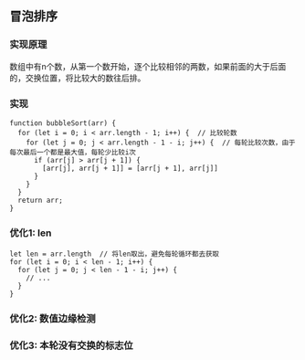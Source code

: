 ## 冒泡排序
### 实现原理
数组中有n个数，从第一个数开始，逐个比较相邻的两数，如果前面的大于后面的，交换位置，将比较大的数往后排。<br>

### 实现
```
function bubbleSort(arr) {
  for (let i = 0; i < arr.length - 1; i++) {  // 比较轮数
    for (let j = 0; j < arr.length - 1 - i; j++) {  // 每轮比较次数，由于每次最后一个都是最大值，每轮少比较i次 
      if (arr[j] > arr[j + 1]) {
        [arr[j], arr[j + 1]] = [arr[j + 1], arr[j]]
      }
    }
  }
  return arr;
}
```
### 优化1: len
```
let len = arr.length  // 将len取出，避免每轮循环都去获取
for (let i = 0; i < len - 1; i++) {
  for (let j = 0; j < len - 1 - i; j++) {
    // ...
  }
}
```
### 优化2: 数值边缘检测

### 优化3: 本轮没有交换的标志位
